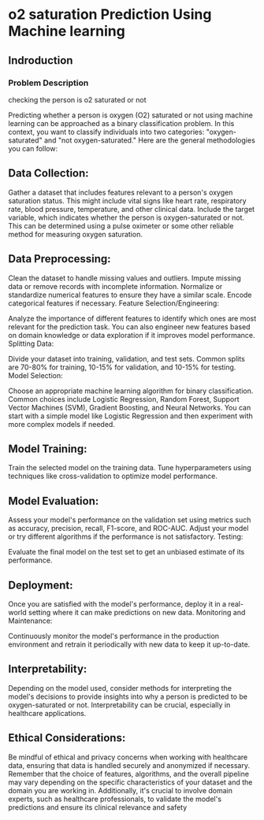 # o2 saturation Prediction Using Machine learning

## Indroduction

### Problem Description
checking the person is o2 saturated or not

Predicting whether a person is oxygen (O2) saturated or not using machine learning can be approached as a binary classification problem. In this context, you want to classify individuals into two categories: "oxygen-saturated" and "not oxygen-saturated." Here are the general methodologies you can follow:

## Data Collection:

Gather a dataset that includes features relevant to a person's oxygen saturation status. This might include vital signs like heart rate, respiratory rate, blood pressure, temperature, and other clinical data.
Include the target variable, which indicates whether the person is oxygen-saturated or not. This can be determined using a pulse oximeter or some other reliable method for measuring oxygen saturation.

## Data Preprocessing:

Clean the dataset to handle missing values and outliers. Impute missing data or remove records with incomplete information.
Normalize or standardize numerical features to ensure they have a similar scale.
Encode categorical features if necessary.
Feature Selection/Engineering:

Analyze the importance of different features to identify which ones are most relevant for the prediction task.
You can also engineer new features based on domain knowledge or data exploration if it improves model performance.
Splitting Data:

Divide your dataset into training, validation, and test sets. Common splits are 70-80% for training, 10-15% for validation, and 10-15% for testing.
Model Selection:

Choose an appropriate machine learning algorithm for binary classification. Common choices include Logistic Regression, Random Forest, Support Vector Machines (SVM), Gradient Boosting, and Neural Networks.
You can start with a simple model like Logistic Regression and then experiment with more complex models if needed.

## Model Training:

Train the selected model on the training data.
Tune hyperparameters using techniques like cross-validation to optimize model performance.

## Model Evaluation:

Assess your model's performance on the validation set using metrics such as accuracy, precision, recall, F1-score, and ROC-AUC.
Adjust your model or try different algorithms if the performance is not satisfactory.
Testing:

Evaluate the final model on the test set to get an unbiased estimate of its performance.

## Deployment:

Once you are satisfied with the model's performance, deploy it in a real-world setting where it can make predictions on new data.
Monitoring and Maintenance:

Continuously monitor the model's performance in the production environment and retrain it periodically with new data to keep it up-to-date.

## Interpretability:

Depending on the model used, consider methods for interpreting the model's decisions to provide insights into why a person is predicted to be oxygen-saturated or not. Interpretability can be crucial, especially in healthcare applications.

## Ethical Considerations:

Be mindful of ethical and privacy concerns when working with healthcare data, ensuring that data is handled securely and anonymized if necessary.
Remember that the choice of features, algorithms, and the overall pipeline may vary depending on the specific characteristics of your dataset and the domain you are working in. Additionally, it's crucial to involve domain experts, such as healthcare professionals, to validate the model's predictions and ensure its clinical relevance and safety
